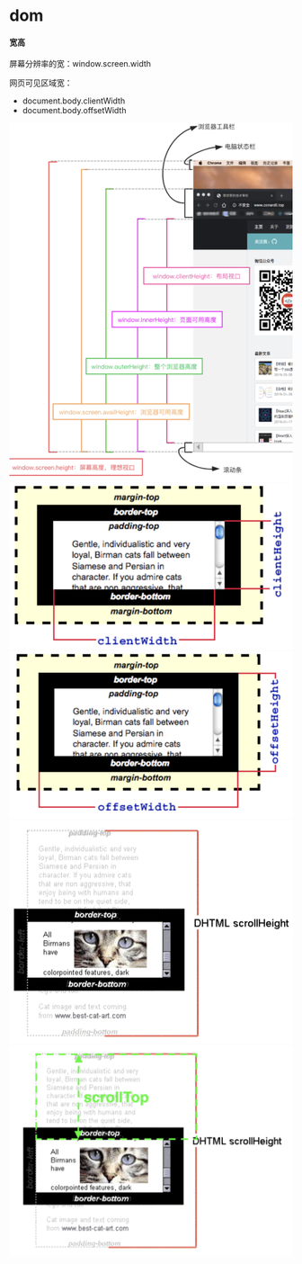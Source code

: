 # dom
#### 宽高
屏幕分辨率的宽：window.screen.width

网页可见区域宽：
- document.body.clientWidth
- document.body.offsetWidth

![](imgs/width/windowWidth.png)
![](imgs/width/client.png)
![](imgs/width/offset.png)
![](imgs/width/scrollHeight.png)
![](imgs/width/scrollTop.png)